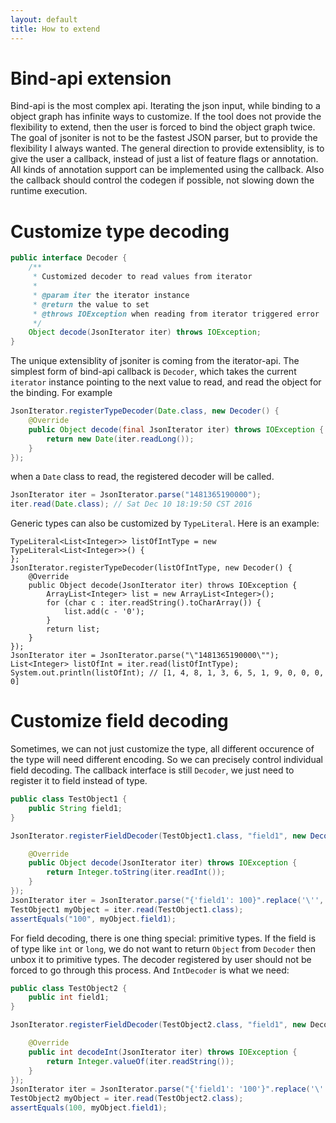 ```yaml
---
layout: default
title: How to extend
---
```


# Bind-api extension

Bind-api is the most complex api. Iterating the json input, while binding to a object graph has infinite ways to customize. 
If the tool does not provide the flexibility to extend, then the user is forced to bind the object graph twice.
The goal of jsoniter is not to be the fastest JSON parser, but to provide the flexibility I always wanted.
The general direction to provide extensiblity, is to give the user a callback, instead of just a list of feature flags or annotation.
All kinds of annotation support can be implemented using the callback. Also the callback should control the codegen if possible, not 
slowing down the runtime execution.

# Customize type decoding

```java
public interface Decoder {
    /**
     * Customized decoder to read values from iterator
     *
     * @param iter the iterator instance
     * @return the value to set
     * @throws IOException when reading from iterator triggered error
     */
    Object decode(JsonIterator iter) throws IOException;
}
```

The unique extensiblity of jsoniter is coming from the iterator-api. The simplest form of bind-api callback is `Decoder`, which takes the current `iterator` instance pointing to the next value to read, and read the object for the binding. For example

```java
JsonIterator.registerTypeDecoder(Date.class, new Decoder() {
    @Override
    public Object decode(final JsonIterator iter) throws IOException {
        return new Date(iter.readLong());
    }
});
```

when a `Date` class to read, the registered decoder will be called. 

```java
JsonIterator iter = JsonIterator.parse("1481365190000");
iter.read(Date.class); // Sat Dec 10 18:19:50 CST 2016
```

Generic types can also be customized by `TypeLiteral`. Here is an example:

```
TypeLiteral<List<Integer>> listOfIntType = new TypeLiteral<List<Integer>>() {
};
JsonIterator.registerTypeDecoder(listOfIntType, new Decoder() {
    @Override
    public Object decode(JsonIterator iter) throws IOException {
        ArrayList<Integer> list = new ArrayList<Integer>();
        for (char c : iter.readString().toCharArray()) {
            list.add(c - '0');
        }
        return list;
    }
});
JsonIterator iter = JsonIterator.parse("\"1481365190000\"");
List<Integer> listOfInt = iter.read(listOfIntType);
System.out.println(listOfInt); // [1, 4, 8, 1, 3, 6, 5, 1, 9, 0, 0, 0, 0]
```

# Customize field decoding

Sometimes, we can not just customize the type, all different occurence of the type will need different encoding. So we can precisely control individual field decoding. The callback interface is still `Decoder`, we just need to register it to field instead of type.

```java
public class TestObject1 {
    public String field1;
}

JsonIterator.registerFieldDecoder(TestObject1.class, "field1", new Decoder() {

    @Override
    public Object decode(JsonIterator iter) throws IOException {
        return Integer.toString(iter.readInt());
    }
});
JsonIterator iter = JsonIterator.parse("{'field1': 100}".replace('\'', '"'));
TestObject1 myObject = iter.read(TestObject1.class);
assertEquals("100", myObject.field1);
```

For field decoding, there is one thing special: primitive types. If the field is of type like `int` or `long`, we do not want to return `Object` from `Decoder` then unbox it to primitive types. The decoder registered by user should not be forced to go through this process. And `IntDecoder` is what we need:

```java
public class TestObject2 {
    public int field1;
}

JsonIterator.registerFieldDecoder(TestObject2.class, "field1", new Decoder.IntDecoder() {

    @Override
    public int decodeInt(JsonIterator iter) throws IOException {
        return Integer.valueOf(iter.readString());
    }
});
JsonIterator iter = JsonIterator.parse("{'field1': '100'}".replace('\'', '"'));
TestObject2 myObject = iter.read(TestObject2.class);
assertEquals(100, myObject.field1);
```
